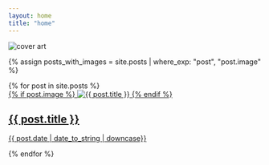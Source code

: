 ```yaml
---
layout: home
title: "home"
---
```

<script src="https://unpkg.com/masonry-layout@4/dist/masonry.pkgd.min.js"></script>
<script src="https://unpkg.com/imagesloaded@5/imagesloaded.pkgd.min.js"></script>

<div class="landing">
    <img src="{{ site.baseurl }}/assets/art/cover.jpg" alt="cover art">
</div>

{% assign posts_with_images = site.posts | where_exp: "post", "post.image" %}

<section id="posts">
  {% for post in site.posts %}
    <div class="post-widget">
      <a href="{{ post.url }}">
        {% if post.image %}
          <img src="{{ site.baseurl }}/assets/thumbnails/{{ post.image_name }}.jpg" alt="{{ post.title }}">
        {% endif %}
        <div class="post-info">
          <h2>{{ post.title }}</h2>
          <p>{{ post.date | date_to_string | downcase}}</p>
        </div>
      </a>
    </div>
  {% endfor %}
</section>

<script>
  var elem = document.querySelector('#posts');
  var msnry = new Masonry( elem, {
    itemSelector: '.post-widget',
    columnWidth: '.post-widget',
    percentPosition: true
  });

  elem.style.opacity = '0';
  elem.style.transition = 'opacity 0.3s ease';

  var imgLoad = imagesLoaded(elem);
  imgLoad.on('done', function() {
    msnry.layout();
    elem.style.opacity = '1';
  });
</script>
